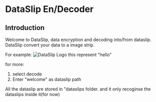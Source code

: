# DataSlip En/Decoder

## Introduction

Welcome to DataSlip, data encryption and decoding into/from dataslip. DataSlip convert your data to a image strip.

For example:
![DataSlip Logo](data/hello.png)
this represent "hello"

for more:
1) select decode
2) Enter "welcome" as dataslip path

All the dataslip are stored in "dataslips folder. and it only recoginse the dataslips inside it(for now)
